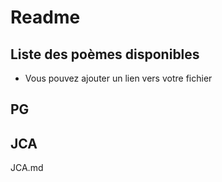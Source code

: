 # Readme

## Liste des poèmes disponibles

* Vous pouvez ajouter un lien vers votre fichier

## PG #####

## JCA
JCA.md
